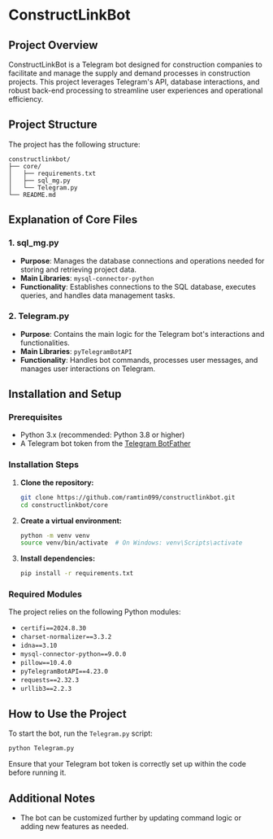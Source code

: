 # ConstructLinkBot

## Project Overview

ConstructLinkBot is a Telegram bot designed for construction companies to facilitate and manage the supply and demand processes in construction projects. This project leverages Telegram's API, database interactions, and robust back-end processing to streamline user experiences and operational efficiency.

## Project Structure

The project has the following structure:

```
constructlinkbot/
├── core/
│   ├── requirements.txt
│   ├── sql_mg.py
│   └── Telegram.py
└── README.md
```

## Explanation of Core Files

### 1. sql_mg.py

- **Purpose**: Manages the database connections and operations needed for storing and retrieving project data.
- **Main Libraries**: `mysql-connector-python`
- **Functionality**: Establishes connections to the SQL database, executes queries, and handles data management tasks.

### 2. Telegram.py

- **Purpose**: Contains the main logic for the Telegram bot's interactions and functionalities.
- **Main Libraries**: `pyTelegramBotAPI`
- **Functionality**: Handles bot commands, processes user messages, and manages user interactions on Telegram.

## Installation and Setup

### Prerequisites

- Python 3.x (recommended: Python 3.8 or higher)
- A Telegram bot token from the [Telegram BotFather](https://core.telegram.org/bots#botfather)

### Installation Steps

1. **Clone the repository:**

   ```bash
   git clone https://github.com/ramtin099/constructlinkbot.git
   cd constructlinkbot/core
   ```

2. **Create a virtual environment:**

   ```bash
   python -m venv venv
   source venv/bin/activate  # On Windows: venv\Scripts\activate
   ```

3. **Install dependencies:**

   ```bash
   pip install -r requirements.txt
   ```

### Required Modules

The project relies on the following Python modules:

- `certifi==2024.8.30`
- `charset-normalizer==3.3.2`
- `idna==3.10`
- `mysql-connector-python==9.0.0`
- `pillow==10.4.0`
- `pyTelegramBotAPI==4.23.0`
- `requests==2.32.3`
- `urllib3==2.2.3`

## How to Use the Project

To start the bot, run the `Telegram.py` script:

```bash
python Telegram.py
```

Ensure that your Telegram bot token is correctly set up within the code before running it.

## Additional Notes

- The bot can be customized further by updating command logic or adding new features as needed.
